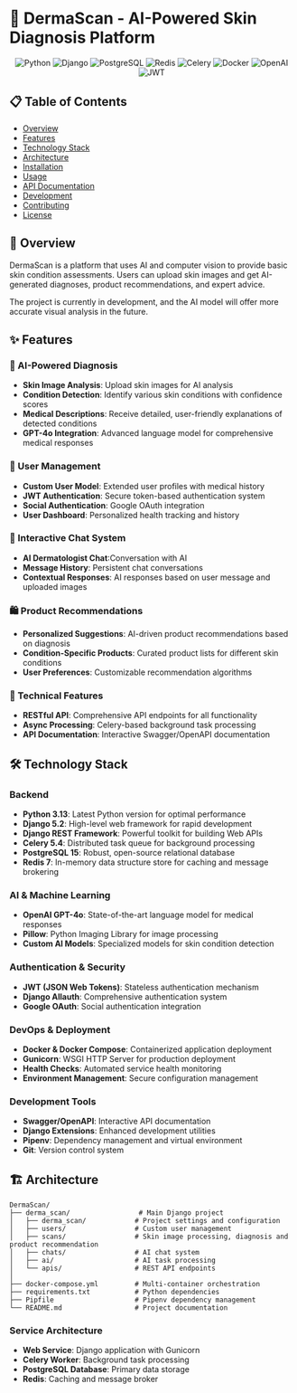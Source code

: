 # 🏥 DermaScan - AI-Powered Skin Diagnosis Platform

<div align="center">

![Python](https://img.shields.io/badge/Python-3.13-blue?style=for-the-badge&logo=python&logoColor=white)
![Django](https://img.shields.io/badge/Django-5.2-green?style=for-the-badge&logo=django&logoColor=white)
![PostgreSQL](https://img.shields.io/badge/PostgreSQL-15-blue?style=for-the-badge&logo=postgresql&logoColor=white)
![Redis](https://img.shields.io/badge/Redis-7-red?style=for-the-badge&logo=redis&logoColor=white)
![Celery](https://img.shields.io/badge/Celery-5.4-green?style=for-the-badge&logo=celery&logoColor=white)
![Docker](https://img.shields.io/badge/Docker-Compose-blue?style=for-the-badge&logo=docker&logoColor=white)
![OpenAI](https://img.shields.io/badge/OpenAI-GPT--4o-purple?style=for-the-badge&logo=openai&logoColor=white)
![JWT](https://img.shields.io/badge/JWT-Authentication-orange?style=for-the-badge&logo=jsonwebtokens&logoColor=white)

</div>

## 📋 Table of Contents

- [Overview](#overview)
- [Features](#features)
- [Technology Stack](#technology-stack)
- [Architecture](#architecture)
- [Installation](#installation)
- [Usage](#usage)
- [API Documentation](#api-documentation)
- [Development](#development)
- [Contributing](#contributing)
- [License](#license)

## 🎯 Overview

DermaScan is a platform that uses AI and computer vision to provide basic skin condition assessments. Users can upload skin images and get AI-generated diagnoses, product recommendations, and expert advice.

The project is currently in development, and the AI model will offer more accurate visual analysis in the future.
## ✨ Features

### 🔬 AI-Powered Diagnosis
- **Skin Image Analysis**: Upload skin images for AI analysis
- **Condition Detection**: Identify various skin conditions with confidence scores
- **Medical Descriptions**: Receive detailed, user-friendly explanations of detected conditions
- **GPT-4o Integration**: Advanced language model for comprehensive medical responses

### 👤 User Management
- **Custom User Model**: Extended user profiles with medical history
- **JWT Authentication**: Secure token-based authentication system
- **Social Authentication**: Google OAuth integration
- **User Dashboard**: Personalized health tracking and history

### 💬 Interactive Chat System
- **AI Dermatologist Chat**:Conversation with AI
- **Message History**: Persistent chat conversations
- **Contextual Responses**: AI responses based on user message and uploaded images

### 🛍️ Product Recommendations
- **Personalized Suggestions**: AI-driven product recommendations based on diagnosis
- **Condition-Specific Products**: Curated product lists for different skin conditions
- **User Preferences**: Customizable recommendation algorithms

### 🔧 Technical Features
- **RESTful API**: Comprehensive API endpoints for all functionality
- **Async Processing**: Celery-based background task processing
- **API Documentation**: Interactive Swagger/OpenAPI documentation

## 🛠️ Technology Stack

### Backend
- **Python 3.13**: Latest Python version for optimal performance
- **Django 5.2**: High-level web framework for rapid development
- **Django REST Framework**: Powerful toolkit for building Web APIs
- **Celery 5.4**: Distributed task queue for background processing
- **PostgreSQL 15**: Robust, open-source relational database
- **Redis 7**: In-memory data structure store for caching and message brokering

### AI & Machine Learning
- **OpenAI GPT-4o**: State-of-the-art language model for medical responses
- **Pillow**: Python Imaging Library for image processing
- **Custom AI Models**: Specialized models for skin condition detection

### Authentication & Security
- **JWT (JSON Web Tokens)**: Stateless authentication mechanism
- **Django Allauth**: Comprehensive authentication system
- **Google OAuth**: Social authentication integration

### DevOps & Deployment
- **Docker & Docker Compose**: Containerized application deployment
- **Gunicorn**: WSGI HTTP Server for production deployment
- **Health Checks**: Automated service health monitoring
- **Environment Management**: Secure configuration management

### Development Tools
- **Swagger/OpenAPI**: Interactive API documentation
- **Django Extensions**: Enhanced development utilities
- **Pipenv**: Dependency management and virtual environment
- **Git**: Version control system

## 🏗️ Architecture

```
DermaScan/
├── derma_scan/                 # Main Django project
│   ├── derma_scan/            # Project settings and configuration
│   ├── users/                 # Custom user management
│   ├── scans/                 # Skin image processing, diagnosis and product recommendation
│   ├── chats/                 # AI chat system
│   ├── ai/                    # AI task processing
│   └── apis/                  # REST API endpoints
│   
├── docker-compose.yml         # Multi-container orchestration
├── requirements.txt           # Python dependencies
├── Pipfile                    # Pipenv dependency management
└── README.md                  # Project documentation
```

### Service Architecture
- **Web Service**: Django application with Gunicorn
- **Celery Worker**: Background task processing
- **PostgreSQL Database**: Primary data storage
- **Redis**: Caching and message broker

